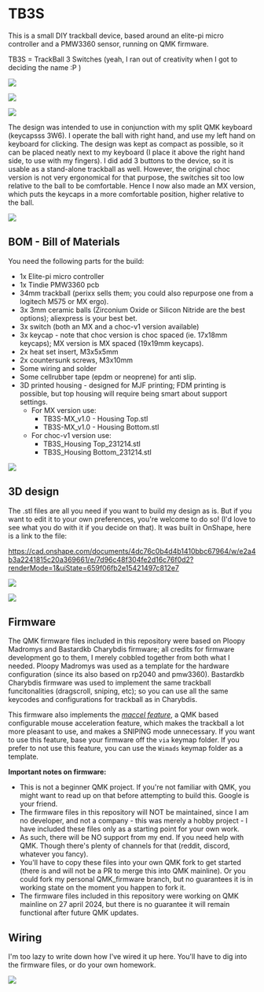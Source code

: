 # TB3S
This is a small DIY trackball device, based around an elite-pi micro controller and a PMW3360 sensor, running on QMK firmware. 

TB3S = TrackBall 3 Switches (yeah, I ran out of creativity when I got to deciding the name :P )

![](https://github.com/Wimads/TB3S/blob/main/images/IMG_20231214_222658_6.jpg)

![](https://github.com/Wimads/TB3S/blob/main/images/IMG_20231214_222613_698.jpg)

![](https://github.com/Wimads/TB3S/blob/main/images/IMG_20231214_222504_925.jpg)

The design was intended to use in conjunction with my split QMK keyboard (keycapsss 3W6). I operate the ball with right hand, and use my left hand on keyboard for clicking. The design was kept as compact as possible, so it can be placed neatly next to my keyboard (I place it above the right hand side, to use with my fingers).
I did add 3 buttons to the device, so it is usable as a stand-alone trackball as well. However, the original choc version is not very ergonomical for that purpose, the switches sit too low relative to the ball to be comfortable. Hence I now also made an MX version, which puts the keycaps in a more comfortable position, higher relative to the ball. 

![](https://github.com/Wimads/TB3S/blob/main/images/PXL_20240108_225531608.jpg)

## BOM - Bill of Materials
You need the following parts for the build:
* 1x Elite-pi micro controller
* 1x Tindie PMW3360 pcb
* 34mm trackball (perixx sells them; you could also repurpose one from a logitech M575 or MX ergo).
* 3x 3mm ceramic balls (Zirconium Oxide or Silicon Nitride are the best options); aliexpress is your best bet.
* 3x switch (both an MX and a choc-v1 version available)
* 3x keycap - note that choc version is choc spaced (ie. 17x18mm keycaps); MX version is MX spaced (19x19mm keycaps).
* 2x heat set insert, M3x5x5mm
* 2x countersunk screws, M3x10mm
* Some wiring and solder
* Some cellrubber tape (epdm or neoprene) for anti slip.
* 3D printed housing - designed for MJF printing; FDM printing is possible, but top housing will require being smart about support settings.
  * For MX version use:
    * TB3S-MX_v1.0 - Housing Top.stl
    * TB3S-MX_v1.0 - Housing Bottom.stl
  * For choc-v1 version use:
    * TB3S_Housing Top_231214.stl
    * TB3S_Housing Bottom_231214.stl

![](https://github.com/Wimads/TB3S/blob/main/images/IMG_20231214_184359_805.jpg)


## 3D design
The .stl files are all you need if you want to build my design as is. But if you want to edit it to your own preferences, you're welcome to do so! (I'd love to see what you do with it if you decide on that). It was built in OnShape, here is a link to the file: 

https://cad.onshape.com/documents/4dc76c0b4d4b1410bbc67964/w/e2a4b3a2241815c20a369661/e/7d96c48f304fe2d16c76f0d2?renderMode=1&uiState=659f06fb2e15421497c812e7

![](https://github.com/Wimads/TB3S/blob/main/images/Screenshot%202024-01-10%20220355.png)

![](https://github.com/Wimads/TB3S/blob/main/images/Screenshot%202024-01-10%20215835.png)


## Firmware
The QMK firmware files included in this repository were based on Ploopy Madromys and Bastardkb Charybdis firmware; all credits for firmware development go to them, I merely cobbled together from both what I needed. Ploopy Madromys was used as a template for the hardware configuration (since its also based on rp2040 and pmw3360). Bastardkb Charybdis firmware was used to implement the same trackball funcitonalities (dragscroll, sniping, etc); so you can use all the same keycodes and configurations for trackball as in Charybdis.

This firmware also implements the [*maccel feature*](https://github.com/finrod09/qmk_userspace_features/tree/main/maccel), a QMK based configurable mouse acceleration feature, which makes the trackball a lot more pleasant to use, and makes a SNIPING mode unnecessary. If you want to use this feature, base your firmware off the `via` keymap folder. If you prefer to not use this feature, you can use the `Wimads` keymap folder as a template.

**Important notes on firmware:**
* This is not a beginner QMK project. If you're not familiar with QMK, you might want to read up on that before attempting to build this. Google is your friend. 
* The firmware files in this repository will NOT be maintained, since I am no developer, and not a company - this was merely a hobby project - I have included these files only as a starting point for your own work.
* As such, there will be NO support from my end. If you need help with QMK. Though there's plenty of channels for that (reddit, discord, whatever you fancy).
* You'll have to copy these files into your own QMK fork to get started (there is and will not be a PR to merge this into QMK mainline). Or you could fork my personal QMK_firmware branch, but no guarantees it is in working state on the moment you happen to fork it.
* The firmware files included in this repository were working on QMK mainline on 27 april 2024, but there is no guarantee it will remain functional after future QMK updates.


## Wiring
I'm too lazy to write down how I've wired it up here. You'll have to dig into the firmware files, or do your own homework.

![](https://github.com/Wimads/TB3S/blob/main/images/IMG_20231214_210434_575.jpg)
